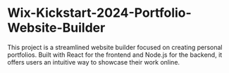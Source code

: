 # Wix-Kickstart-2024-Portfolio-Website-Builder
This project is a streamlined website builder focused on creating personal portfolios. Built with React for the frontend and Node.js for the backend, it offers users an intuitive way to showcase their work online.
